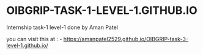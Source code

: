 # OIBGRIP-TASK-1-LEVEL-1.GITHUB.IO

Internship task-1 level-1 done by Aman Patel 

you can visit this at : - https://amanpatel2529.github.io/OIBGRIP-task-3-level-1.github.io/
